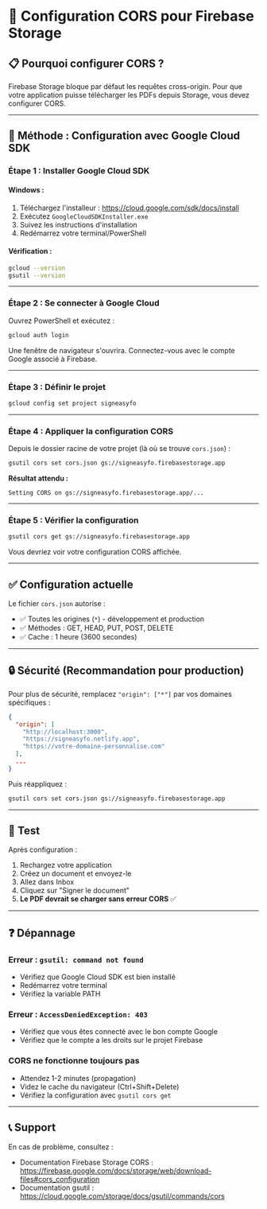 # 🔧 Configuration CORS pour Firebase Storage

## 📋 Pourquoi configurer CORS ?

Firebase Storage bloque par défaut les requêtes cross-origin. Pour que votre application puisse télécharger les PDFs depuis Storage, vous devez configurer CORS.

---

## 🚀 Méthode : Configuration avec Google Cloud SDK

### **Étape 1 : Installer Google Cloud SDK**

#### **Windows :**
1. Téléchargez l'installeur : https://cloud.google.com/sdk/docs/install
2. Exécutez `GoogleCloudSDKInstaller.exe`
3. Suivez les instructions d'installation
4. Redémarrez votre terminal/PowerShell

#### **Vérification :**
```bash
gcloud --version
gsutil --version
```

---

### **Étape 2 : Se connecter à Google Cloud**

Ouvrez PowerShell et exécutez :

```bash
gcloud auth login
```

Une fenêtre de navigateur s'ouvrira. Connectez-vous avec le compte Google associé à Firebase.

---

### **Étape 3 : Définir le projet**

```bash
gcloud config set project signeasyfo
```

---

### **Étape 4 : Appliquer la configuration CORS**

Depuis le dossier racine de votre projet (là où se trouve `cors.json`) :

```bash
gsutil cors set cors.json gs://signeasyfo.firebasestorage.app
```

**Résultat attendu :**
```
Setting CORS on gs://signeasyfo.firebasestorage.app/...
```

---

### **Étape 5 : Vérifier la configuration**

```bash
gsutil cors get gs://signeasyfo.firebasestorage.app
```

Vous devriez voir votre configuration CORS affichée.

---

## ✅ Configuration actuelle

Le fichier `cors.json` autorise :
- ✅ Toutes les origines (`*`) - développement et production
- ✅ Méthodes : GET, HEAD, PUT, POST, DELETE
- ✅ Cache : 1 heure (3600 secondes)

---

## 🔒 Sécurité (Recommandation pour production)

Pour plus de sécurité, remplacez `"origin": ["*"]` par vos domaines spécifiques :

```json
{
  "origin": [
    "http://localhost:3000",
    "https://signeasyfo.netlify.app",
    "https://votre-domaine-personnalise.com"
  ],
  ...
}
```

Puis réappliquez :
```bash
gsutil cors set cors.json gs://signeasyfo.firebasestorage.app
```

---

## 🧪 Test

Après configuration :
1. Rechargez votre application
2. Créez un document et envoyez-le
3. Allez dans Inbox
4. Cliquez sur "Signer le document"
5. **Le PDF devrait se charger sans erreur CORS** ✅

---

## ❓ Dépannage

### **Erreur : `gsutil: command not found`**
- Vérifiez que Google Cloud SDK est bien installé
- Redémarrez votre terminal
- Vérifiez la variable PATH

### **Erreur : `AccessDeniedException: 403`**
- Vérifiez que vous êtes connecté avec le bon compte Google
- Vérifiez que le compte a les droits sur le projet Firebase

### **CORS ne fonctionne toujours pas**
- Attendez 1-2 minutes (propagation)
- Videz le cache du navigateur (Ctrl+Shift+Delete)
- Vérifiez la configuration avec `gsutil cors get`

---

## 📞 Support

En cas de problème, consultez :
- Documentation Firebase Storage CORS : https://firebase.google.com/docs/storage/web/download-files#cors_configuration
- Documentation gsutil : https://cloud.google.com/storage/docs/gsutil/commands/cors

